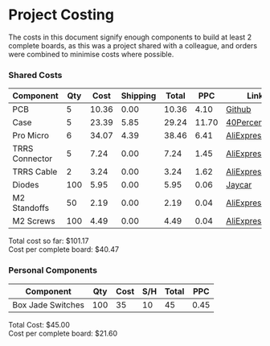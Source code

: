 # Project Costing

The costs in this document signify enough components to build at least 2 complete
boards, as this was a project shared with a colleague, and orders were combined
to minimise costs where possible.

### Shared Costs

| Component      | Qty | Cost  | Shipping | Total | PPC   | Link                    |
|----------------|-----|-------|----------|-------|-------|-------------------------|
| PCB            | 5   | 10.36 | 0.00     | 10.36 | 4.10  | [Github][PCB]           |
| Case           | 5   | 23.39 | 5.85     | 29.24 | 11.70 | [40Percent.club][Case]  |
| Pro Micro      | 6   | 34.07 | 4.39     | 38.46 | 6.41  | [AliExpress][ProMicro]  |
| TRRS Connector | 5   | 7.24  | 0.00     | 7.24  | 1.45  | [AliExpress][TRRS]      |
| TRRS Cable     | 2   | 3.24  | 0.00     | 3.24  | 1.62  | [AliExpress][TRRSCable] |
| Diodes         | 100 | 5.95  | 0.00     | 5.95  | 0.06  | [Jaycar][Diodes]        |
| M2 Standoffs   | 50  | 2.19  | 0.00     | 2.19  | 0.04  | [AliExpress][Standoffs] |
| M2 Screws      | 100 | 4.49  | 0.00     | 4.49  | 0.04  | [AliExpress][Screws]    |

Total cost so far:       $101.17  
Cost per complete board: $40.47  


### Personal Components

| Component         | Qty | Cost| S/H| Total | PPC  |
|-------------------|-----|-----|----|-------|------|
| Box Jade Switches | 100 | 35  | 10 | 45    | 0.45 |

Total Cost:              $45.00  
Cost per complete board: $21.60


[PCB]: https://github.com/climbalima/let-s-Split-v2
[Case]: https://git.40percent.club/di0ib/Misc/src/branch/master/split%20plates
[ProMicro]: https://www.aliexpress.com/item/1348800135.html?spm=a2g0s.9042311.0.0.35da4c4d0THEAm
[TRRS]: https://www.aliexpress.com/item/33029465106.html?spm=a2g0s.9042311.0.0.35da4c4d0THEAm
[TRRSCable]: https://www.aliexpress.com/item/32663856389.html?spm=a2g0s.9042311.0.0.35da4c4d0THEAm
[Diodes]: https://www.jaycar.com.au/1n914-1n4148-economical-diode-pack-pack-of-100/p/ZR1105
[SolderingStation]: https://www.jaycar.com.au/48w-temperature-controlled-soldering-station/p/TS1620
[Solder]: https://www.jaycar.com.au/0-71mm-duratech-solder-200gm/p/NS3005
[ThirdHand]: https://www.jaycar.com.au/third-hand-pcb-holder-tool-with-2-clips-and-heavy-base/p/TH1982
[Pump]: https://www.jaycar.com.au/plastic-desolder-tool/p/TH1860
[Standoffs]: https://www.aliexpress.com/item/32996308968.html?spm=a2g0s.9042311.0.0.54d24c4dSi82rd
[Screws]: https://www.aliexpress.com/item/33009219896.html?spm=a2g0s.9042311.0.0.54d24c4dSi82rd